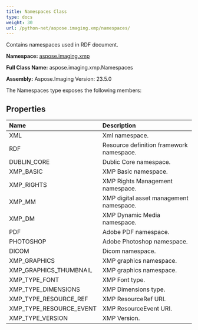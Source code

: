 ```yaml
---
title: Namespaces Class
type: docs
weight: 30
url: /python-net/aspose.imaging.xmp/namespaces/
---
```


Contains namespaces used in RDF document.

**Namespace:** [aspose.imaging.xmp](/imaging/python-net/aspose.imaging.xmp/)

**Full Class Name:** aspose.imaging.xmp.Namespaces

**Assembly:**  Aspose.Imaging Version: 23.5.0

The Namespaces type exposes the following members:
## **Properties**
|**Name**|**Description**|
| :- | :- |
|XML|Xml namespace.|
|RDF|Resource definition framework namespace.|
|DUBLIN_CORE|Dublic Core namespace.|
|XMP_BASIC|XMP Basic namespace.|
|XMP_RIGHTS|XMP Rights Management namespace.|
|XMP_MM|XMP digital asset management namespace.|
|XMP_DM|XMP Dynamic Media namespace.|
|PDF|Adobe PDF namespace.|
|PHOTOSHOP|Adobe Photoshop namespace.|
|DICOM|Dicom namespace.|
|XMP_GRAPHICS|XMP graphics namespace.|
|XMP_GRAPHICS_THUMBNAIL|XMP graphics namespace.|
|XMP_TYPE_FONT|XMP Font type.|
|XMP_TYPE_DIMENSIONS|XMP Dimensions type.|
|XMP_TYPE_RESOURCE_REF|XMP ResourceRef URI.|
|XMP_TYPE_RESOURCE_EVENT|XMP ResourceEvent URI.|
|XMP_TYPE_VERSION|XMP Version.|
